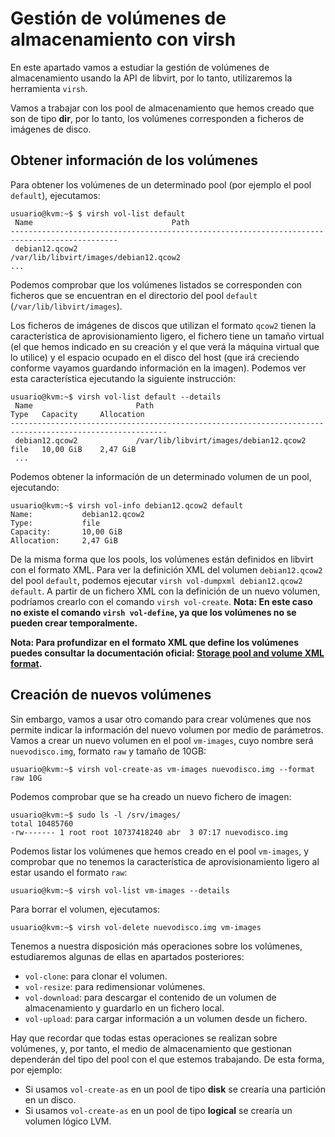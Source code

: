# Gestión de volúmenes de almacenamiento con virsh

En este apartado vamos a estudiar la gestión de volúmenes de almacenamiento usando la API de libvirt, por lo tanto, utilizaremos la herramienta `virsh`. 

Vamos a trabajar con los pool de almacenamiento que hemos creado que son de tipo **dir**, por lo tanto, los volúmenes corresponden a ficheros de imágenes de disco. 

## Obtener información de los volúmenes

Para obtener los volúmenes de un determinado pool (por ejemplo el pool `default`), ejecutamos:

```
usuario@kvm:~$ $ virsh vol-list default
 Name                               Path
----------------------------------------------------------------------------------------------
 debian12.qcow2                     /var/lib/libvirt/images/debian12.qcow2
...
```

Podemos comprobar que los volúmenes listados se corresponden con ficheros que se encuentran en el directorio del pool `default` (`/var/lib/libvirt/images`).

Los ficheros de imágenes de discos que utilizan el formato `qcow2` tienen la característica de aprovisionamiento ligero, el fichero tiene un tamaño virtual (el que hemos indicado en su creación y el que verá la máquina virtual que lo utilice) y el espacio ocupado en el disco del host (que irá creciendo conforme vayamos guardando información en la imagen). Podemos ver esta característica ejecutando la siguiente instrucción:

```
usuario@kvm:~$ virsh vol-list default --details
 Name                       Path                                        Type   Capacity     Allocation
---------------------------------------------------------------------------------------------------------
 debian12.qcow2             /var/lib/libvirt/images/debian12.qcow2      file   10,00 GiB    2,47 GiB
 ...
```

Podemos obtener la información de un determinado volumen de un pool, ejecutando:

```
usuario@kvm:~$ virsh vol-info debian12.qcow2 default
Name:           debian12.qcow2
Type:           file
Capacity:       10,00 GiB
Allocation:     2,47 GiB
```

De la misma forma que los pools, los volúmenes están definidos en libvirt con el formato XML. Para ver la definición XML del volumen `debian12.qcow2` del pool `default`, podemos ejecutar `virsh vol-dumpxml debian12.qcow2 default`. A partir de un fichero XML con la definición de un nuevo volumen, podríamos crearlo con el comando `virsh vol-create`. **Nota: En este caso no existe el comando `virsh vol-define`, ya que los volúmenes no se pueden crear temporalmente.**

**Nota: Para profundizar en el formato XML que define los volúmenes puedes consultar la documentación oficial: [Storage pool and volume XML format](https://libvirt.org/formatstorage.html).**

## Creación de nuevos volúmenes

Sin embargo, vamos a usar otro comando para crear volúmenes que nos permite indicar la información del nuevo volumen por medio de parámetros. Vamos a crear un nuevo volumen en el pool `vm-images`, cuyo nombre será `nuevodisco.img`, formato `raw` y tamaño de 10GB:

```
usuario@kvm:~$ virsh vol-create-as vm-images nuevodisco.img --format raw 10G 
```

Podemos comprobar que se ha creado un nuevo fichero de imagen:

```
usuario@kvm:~$ sudo ls -l /srv/images/
total 10485760
-rw------- 1 root root 10737418240 abr  3 07:17 nuevodisco.img
```

Podemos listar los volúmenes que hemos creado en el pool `vm-images`, y comprobar que no tenemos la característica de aprovisionamiento ligero al estar usando el formato `raw`:

```
usuario@kvm:~$ virsh vol-list vm-images --details
```

Para borrar el volumen, ejecutamos:

```
usuario@kvm:~$ virsh vol-delete nuevodisco.img vm-images
```

Tenemos a nuestra disposición más operaciones sobre los volúmenes, estudiaremos algunas de ellas en apartados posteriores: 

* `vol-clone`: para clonar el volumen.
* `vol-resize`: para redimensionar volúmenes.
* `vol-download`: para descargar el contenido de un volumen de almacenamiento y guardarlo en un fichero local.
* `vol-upload`: para cargar información a un volumen desde un fichero.

Hay que recordar que todas estas operaciones se realizan sobre volúmenes, y, por tanto, el medio de almacenamiento que gestionan dependerán del tipo del pool con el que estemos trabajando. De esta forma, por ejemplo:

* Si usamos `vol-create-as` en un pool de tipo **disk** se crearía una partición en un disco.
* Si usamos `vol-create-as` en un pool de tipo **logical** se crearía un volumen lógico LVM.

